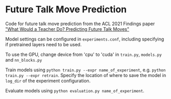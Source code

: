 # Future Talk Move Prediction
Code for future talk move prediction from the ACL 2021 Findings paper ["What Would a Teacher Do? Predicting Future Talk Moves"](https://arxiv.org/abs/2106.05249)

Model settings can be configured in `experiments.conf`, including specifying if pretrained layers need to be used. 

To use the GPU, change device from 'cpu' to 'cuda' in `train.py`, `models.py` and `nn_blocks.py`

Train models using `python train.py --expr name_of_experiment`, e.g. `python train.py --expr retrain`. Specify the location of where to save the model in `log_dir` of the experiment configuration.

Evaluate models using `python evaluation.py name_of_experiment`.

